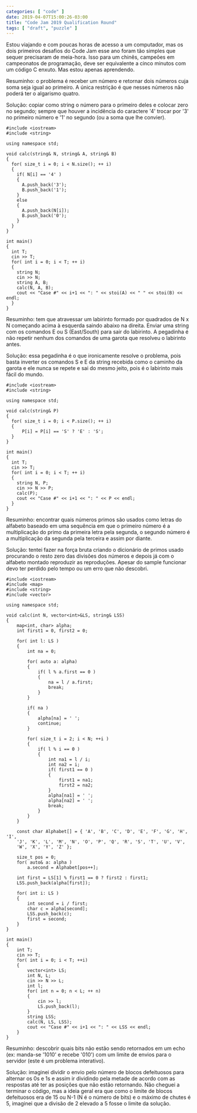 ```yaml
---
categories: [ "code" ]
date: 2019-04-07T15:00:26-03:00
title: "Code Jam 2019 Qualification Round"
tags: [ "draft", "puzzle" ]
---
```

Estou viajando e com poucas horas de acesso a um computador, mas os dois primeiros desafios do Code Jam esse ano foram tão simples que sequer precisaram de meia-hora. Isso para um chinês, campeões em campeonatos de programação, deve ser equivalente a cinco minutos com um código C enxuto. Mas estou apenas aprendendo.


Resuminho: o problema é receber um número e retornar dois números cuja soma seja igual ao primeiro. A única restrição é que nesses números não poderá ter o algarismo quatro.

Solução: copiar como string o número para o primeiro deles e colocar zero no segundo; sempre que houver a incidência do caractere '4' trocar por '3' no primeiro número e '1' no segundo (ou a soma que lhe convier).

    #include <iostream>
    #include <string>
    
    using namespace std;
    
    void calc(string& N, string& A, string& B)
    {
      for( size_t i = 0; i < N.size(); ++ i)
      {
        if( N[i] == '4' )
        {
          A.push_back('3');
          B.push_back('1');
        }
        else
        {
          A.push_back(N[i]);
          B.push_back('0');
        }
      }
    }
    
    int main()
    {
      int T;
      cin >> T;
      for( int i = 0; i < T; ++ i)
      {
        string N;
        cin >> N;
        string A, B;
        calc(N, A, B);
        cout << "Case #" << i+1 << ": " << stoi(A) << " " << stoi(B) << endl;
      }   
    }


Resuminho: tem que atravessar um labirinto formado por quadrados de N x N começando acima à esquerda saindo abaixo na direita. Enviar uma string com os comandos E ou S (East/South) para sair do labirinto. A pegadinha é não repetir nenhum dos comandos de uma garota que resolveu o labirinto antes.

Solução: essa pegadinha é o que ironicamente resolve o problema, pois basta inverter os comandos S e E da string recebida como o caminho da garota e ele nunca se repete e sai do mesmo jeito, pois é o labirinto mais fácil do mundo.

    #include <iostream>
    #include <string>
    
    using namespace std;
    
    void calc(string& P)
    {
      for( size_t i = 0; i < P.size(); ++ i)
      {
          P[i] = P[i] == 'S' ? 'E' : 'S';
      }
    }
    
    int main()
    {
      int T;
      cin >> T;
      for( int i = 0; i < T; ++ i)
      {
        string N, P;
        cin >> N >> P;
        calc(P);
        cout << "Case #" << i+1 << ": " << P << endl;
      }   
    }


Resuminho: encontrar quais números primos são usados como letras do alfabeto baseado em uma sequência em que o primeiro número é a multiplicação do primo da primeira letra pela segunda, o segundo número é a multiplicação da segunda pela terceira e assim por diante.

Solução: tentei fazer na força bruta criando o dicionário de primos usado procurando o resto zero das divisões dos números e depois já com o alfabeto montado reproduzir as reproduções. Apesar do sample funcionar devo ter perdido pelo tempo ou um erro que não descobri.

    #include <iostream>
    #include <map>
    #include <string>
    #include <vector>
    
    using namespace std;
    
    void calc(int N, vector<int>&LS, string& LSS)
    {
        map<int, char> alpha;
        int first1 = 0, first2 = 0;
    
        for( int l: LS )
        {
            int na = 0;
    
            for( auto a: alpha)
            {
                if( l % a.first == 0 )
                {
                    na = l / a.first;
                    break;
                }
            }
    
            if( na )
            {
                alpha[na] = ' ';
                continue;
            }
    
            for( size_t i = 2; i < N; ++i )
            {
                if( l % i == 0 )
                {
                    int na1 = l / i;
                    int na2 = i;
                    if( first1 == 0 )
                    {
                        first1 = na1;
                        first2 = na2;
                    }
                    alpha[na1] = ' ';
                    alpha[na2] = ' ';
                    break;
                }
            }
        }
    
        const char Alphabet[] = { 'A', 'B', 'C', 'D', 'E', 'F', 'G', 'H', 'I', 
        'J', 'K', 'L', 'M', 'N', 'O', 'P', 'Q', 'R', 'S', 'T', 'U', 'V', 
        'W', 'X', 'Y', 'Z' };
    
        size_t pos = 0;
        for( auto& a: alpha )
            a.second = Alphabet[pos++];
    
        int first = LS[1] % first1 == 0 ? first2 : first1;
        LSS.push_back(alpha[first]);
    
        for( int i: LS )
        {
            int second = i / first;
            char c = alpha[second];
            LSS.push_back(c);
            first = second;
        }
    }
    
    int main()
    {
        int T;
        cin >> T;
        for( int i = 0; i < T; ++i)
        {
            vector<int> LS;
            int N, L;
            cin >> N >> L;
            int l;
            for( int n = 0; n < L; ++ n)
            {
                cin >> l;
                LS.push_back(l);
            }
            string LSS;
            calc(N, LS, LSS);
            cout << "Case #" << i+1 << ": " << LSS << endl;
        }
    }   


Resuminho: descobrir quais bits não estão sendo retornados em um echo (ex: manda-se '1010' e recebe '010') com um limite de envios para o servidor (este é um problema interativo).

Solução: imaginei dividir o envio pelo número de blocos defeituosos para alternar os 0s e 1s e assim ir dividindo pela metade de acordo com as respostas até ter as posições que não estão retornando. Não cheguei a terminar o código, mas a ideia geral era que como o limite de blocos defeituosos era de 15 ou N-1 (N é o número de bits) e o máximo de chutes é 5, imaginei que a divisão de 2 elevado a 5 fosse o limite da solução.
